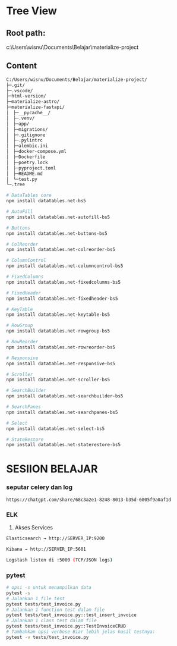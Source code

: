 # Tree View

## Root path:

c:\Users\wisnu\Documents\Belajar\materialize-project

## Content

```bash
C:/Users/wisnu/Documents/Belajar/materialize-project/
├─.git/
├─.vscode/
├─html-version/
├─materialize-astro/
├─materialize-fastapi/
│　├─__pycache__/
│　├─.venv/
│　├─app/
│　├─migrations/
│　├─.gitignore
│　├─.pylintrc
│　├─alembic.ini
│　├─docker-compose.yml
│　├─Dockerfile
│　├─poetry.lock
│　├─pyproject.toml
│　├─README.md
│　└─test.py
└─.tree
```

```bash
# DataTables core
npm install datatables.net-bs5

# AutoFill
npm install datatables.net-autofill-bs5

# Buttons
npm install datatables.net-buttons-bs5

# ColReorder
npm install datatables.net-colreorder-bs5

# ColumnControl
npm install datatables.net-columncontrol-bs5

# FixedColumns
npm install datatables.net-fixedcolumns-bs5

# FixedHeader
npm install datatables.net-fixedheader-bs5

# KeyTable
npm install datatables.net-keytable-bs5

# RowGroup
npm install datatables.net-rowgroup-bs5

# RowReorder
npm install datatables.net-rowreorder-bs5

# Responsive
npm install datatables.net-responsive-bs5

# Scroller
npm install datatables.net-scroller-bs5

# SearchBuilder
npm install datatables.net-searchbuilder-bs5

# SearchPanes
npm install datatables.net-searchpanes-bs5

# Select
npm install datatables.net-select-bs5

# StateRestore
npm install datatables.net-staterestore-bs5
```

# SESIION BELAJAR

### seputar celery dan log

`https://chatgpt.com/share/68c3a2e1-8248-8013-b35d-6005f9a0af1d`

### ELK

1. Akses Services

```bash
Elasticsearch → http://SERVER_IP:9200

Kibana → http://SERVER_IP:5601

Logstash listen di :5000 (TCP/JSON logs)
```

### pytest

```bash
# opsi -s untuk menampilkan data
pytest -s
# Jalankan 1 file test
pytest tests/test_invoice.py
# Jalankan 1 function test dalam file
pytest tests/test_invoice.py::test_insert_invoice
# Jalankan 1 class test dalam file
pytest tests/test_invoice.py::TestInvoiceCRUD
# Tambahkan opsi verbose Biar lebih jelas hasil testnya:
pytest -v tests/test_invoice.py
```
